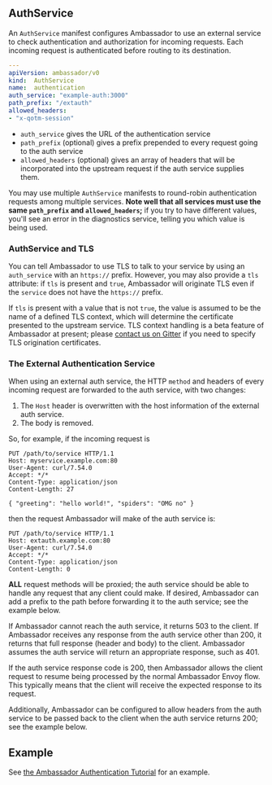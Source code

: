 ## AuthService

An `AuthService` manifest configures Ambassador to use an external service to check authentication and authorization for incoming requests. Each incoming request is authenticated before routing to its destination.

```yaml
---
apiVersion: ambassador/v0
kind:  AuthService
name:  authentication
auth_service: "example-auth:3000"
path_prefix: "/extauth"
allowed_headers:
- "x-qotm-session"
```

- `auth_service` gives the URL of the authentication service
- `path_prefix` (optional) gives a prefix prepended to every request going to the auth service
- `allowed_headers` (optional) gives an array of headers that will be incorporated into the upstream request if the auth service supplies them.

You may use multiple `AuthService` manifests to round-robin authentication requests among multiple services. **Note well that all services must use the same `path_prefix` and `allowed_headers`;** if you try to have different values, you'll see an error in the diagnostics service, telling you which value is being used.

### AuthService and TLS

You can tell Ambassador to use TLS to talk to your service by using an `auth_service` with an `https://` prefix. However, you may also provide a `tls` attribute: if `tls` is present and `true`, Ambassador will originate TLS even if the `service` does not have the `https://` prefix.

If `tls` is present with a value that is not `true`, the value is assumed to be the name of a defined TLS context, which will determine the certificate presented to the upstream service. TLS context handling is a beta feature of Ambassador at present; please [contact us on Gitter](https://gitter.im/datawire/ambassador) if you need to specify TLS origination certificates.

### The External Authentication Service

When using an external auth service, the HTTP `method` and headers of every incoming request are forwarded to the auth service, with two changes:

1. The `Host` header is overwritten with the host information of the external auth service.
2. The body is removed.

So, for example, if the incoming request is 

```
PUT /path/to/service HTTP/1.1
Host: myservice.example.com:80
User-Agent: curl/7.54.0
Accept: */*
Content-Type: application/json
Content-Length: 27

{ "greeting": "hello world!", "spiders": "OMG no" }
```

then the request Ambassador will make of the auth service is:

```
PUT /path/to/service HTTP/1.1
Host: extauth.example.com:80
User-Agent: curl/7.54.0
Accept: */*
Content-Type: application/json
Content-Length: 0
```

**ALL** request methods will be proxied; the auth service should be able to handle any request that any client could make. If desired, Ambassador can add a prefix to the path before forwarding it to the auth service; see the example below.

If Ambassador cannot reach the auth service, it returns 503 to the client. If Ambassador receives any response from the auth service other than 200, it returns that full response (header and body) to the client. Ambassador assumes the auth service will return an appropriate response, such as 401.

If the auth service response code is 200, then Ambassador allows the client request to resume being processed by the normal Ambassador Envoy flow. This typically means that the client will receive the expected response to its request.

Additionally, Ambassador can be configured to allow headers from the auth service to be passed back to the client when the auth service returns 200; see the example below.

## Example

See [the Ambassador Authentication Tutorial](../../user-guide/auth-tutorial.md) for an example.
